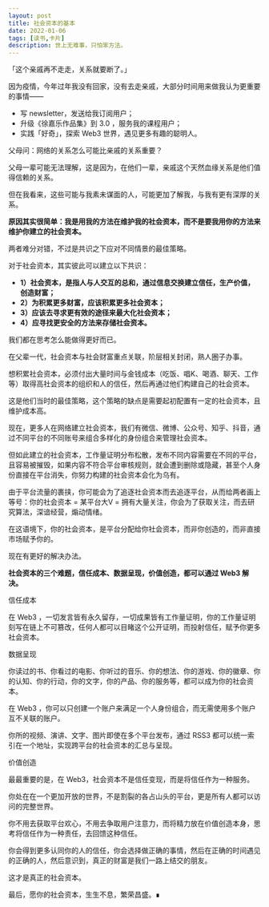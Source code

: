 ```yaml
---
layout: post
title: 社会资本的基本
date: 2022-01-06
tags: [读书,卡片]
description: 世上无难事，只怕笨方法。
---
```



「这个亲戚再不走走，关系就要断了。」

因为疫情，今年过年我没有回家，没有去走亲戚，大部分时间用来做我认为更重要的事情——

-   写 newsletter，发送给我订阅用户；
-   升级《徐嘉乐作品集》到 3.0 ，服务我的课程用户；
-   实践「好奇」，探索 Web3 世界，遇见更多有趣的聪明人。

父母问：网络的关系怎么可能比亲戚的关系重要？

父母一辈可能无法理解，这是因为，在他们一辈，亲戚这个天然血缘关系是他们值得信赖的关系。

但在我看来，这些可能与我素未谋面的人，可能更加了解我，与我有更有深厚的关系。

**原因其实很简单：我是用我的方法在维护我的社会资本，而不是要我用你的方法来维护你建立的社会资本。**

两者难分对错，不过是共识之下应对不同情景的最佳策略。

对于社会资本，其实彼此可以建立以下共识：

-   **1）社会资本，是指人与人交互的总和，通过信息交换建立信任，生产价值，创造财富；**
-   **2）为积累更多财富，应该积累更多社会资本；**
-   **3）应该去寻求更有效的途径来最大化社会资本；**
-   **4）应寻找更安全的方法来存储社会资本。**

我们都在思考怎么能做得更好而已。

在父辈一代，社会资本与社会财富重点关联，阶层相关封闭，熟人圈子办事。

想积累社会资本，必须付出大量时间与金钱成本（吃饭、唱K、喝酒、聊天、工作等）取得高社会资本的组织和人的信任，然后再通过他们构建自己的社会资本。

这是他们当时的最佳策略，这个策略的缺点是需要起初配置有一定的社会资本，且维护成本高。

现在，更多人在网络建立社会资本，我们有微信、微博、公众号、知乎、抖音，通过不同平台的不同账号来组合多样化的身份组合来管理社会资本。

但如此建立的社会资本，工作量证明分布松散，发布不同内容需要在不同的平台，且容易被摧毁，如果内容不符合平台审核规则，就会遭到删除或隐藏，甚至个人身份直接在平台消失，你努力构建的社会资本会化为乌有。

由于平台流量的裹挟，你可能会为了追逐社会资本而去追逐平台，从而给两者画上等号：你的社会资本 = 某平台大V = 拥有大量关注，你会为了获取关注，而去研究算法，深谙经营，煽动情绪。

在这语境下，你的社会资本，是平台分配给你社会资本，而非你创造的，而非直接市场赋予你的。

现在有更好的解决办法。

**社会资本的三个难题，信任成本、数据呈现，价值创造，都可以通过 Web3 解决。**

信任成本

在 Web3 ，一切发言皆有永久留存，一切成果皆有工作量证明，你的工作量证明刻写在链上不可篡改，任何人都可以目睹这个公开证明，而投射信任，赋予你更多社会资本。

数据呈现

你读过的书、你看过的电影、你听过的音乐、你的想法、你的游戏、你的徽章、你的认知、你的行动，你的文字，你的产品、你的服务等，都可以成为你的社会资本。

在 Web3 ，你可以只创建一个账户来满足一个人身份组合，而无需使用多个账户互不关联的账户。

你所的视频、演讲、文字、图片即使在多个平台发布，通过 RSS3 都可以统一索引在一个地址，实现跨平台的社会资本的汇总与呈现。

价值创造

最最重要的是，在 Web3，社会资本不是信任变现，而是将信任作为一种服务。

你处在在一个更加开放的世界，不是割裂的各占山头的平台，更是所有人都可以访问的完整世界。

你不用去获取平台欢心，不用去争取用户注意力，而将精力放在价值创造本身，思考将信任作为一种责任，去回馈这种信任。

你会得到更多认同你的人的信任，你会选择做正确的事情，然后在正确的时间遇见的正确的人，然后意识到，真正的财富是我们一路上结交的朋友。

这才是真正的社会资本。

最后，愿你的社会资本，生生不息，繁荣昌盛。∎